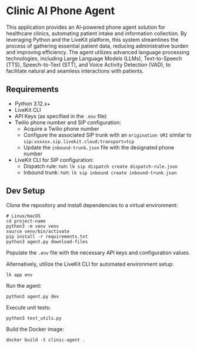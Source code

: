 # Clinic AI Phone Agent

This application provides an AI-powered phone agent solution for healthcare clinics, automating patient intake and information collection. By leveraging Python and the LiveKit platform, this system streamlines the process of gathering essential patient data, reducing administrative burden and improving efficiency. The agent utilizes advanced language processing technologies, including Large Language Models (LLMs), Text-to-Speech (TTS), Speech-to-Text (STT), and Voice Activity Detection (VAD), to facilitate natural and seamless interactions with patients. 

## Requirements

*   Python 3.12.x+
*   LiveKit CLI
*   API Keys (as specified in the `.env` file)
*   Twilio phone number and SIP configuration:
    *   Acquire a Twilio phone number
    *   Configure the associated SIP trunk with an `origination URI` similar to `sip:xxxxxx.sip.livekit.cloud;transport=tcp`
    *   Update the `inbound-trunk.json` file with the designated phone number
*   LiveKit CLI for SIP configuration:
    *   Dispatch rule: run: `lk sip dispatch create dispatch-rule.json`
    *   Inbound trunk: run: `lk sip inbound create inbound-trunk.json`

## Dev Setup

Clone the repository and install dependencies to a virtual environment:

```
# Linux/macOS
cd project-name
python3 -m venv venv
source venv/bin/activate
pip install -r requirements.txt
python3 agent.py download-files
```

Populate the `.env` file with the necessary API keys and configuration values.

Alternatively, utilize the LiveKit CLI for automated environment setup:

```
lk app env
```

Run the agent:

```
python3 agent.py dev
```

Execute unit tests:

```
python3 test_utils.py
```

Build the Docker image:

```
docker build -t clinic-agent .
```